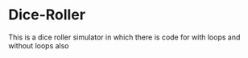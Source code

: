 # Dice-Roller
This is a dice roller simulator in which there is code for with loops and without loops also
